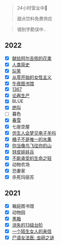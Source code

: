 > 24小时营业中🎈
> 
> 甜点饮料免费供应

> 错别字勘误中..

## 2022

- [x] [献给阿尔吉侬的花束](2022/xiangei)
- [x] [人类简史](2022/renlei)
- [x] [玩笑](2022/wanxiao)
- [x] [从零开始的女性主义](2022/congling)
- [x] [午夜图书馆](2022/wuye)
- [x] [1367](2022/1367)
- [x] [论再生产](2022/lunzaishengchan)
- [x] BLUE
- [x] [绝叫](2022/juejiao)
- [ ] 暮色
- [x] [春雪](2022/chunxue)
- [x] 七座空屋
- [x] [仿生人会梦见电子羊吗](2022/fangshengren)
- [x] [橘子不是唯一的水果](2022/juzi)
- [x] [你当像鸟飞往你的山](2022/nidang)
- [x] [锌皮娃娃兵](2022/xinpi)
- [x] [不能承受的生命之轻](2022/bunengchengshou)
- [x] 动物农场
- [x] 恐妻家
- [x] 杀死玛丽苏

## 2021

- [x] 箱庭图书馆
- [x] 动物园
- [x] [黑箱](2021/heixiang)
- [x] [消失的13级台阶](2021/xiaoshide)
- [x] [一个陌生女人的来信](2021/yigemosheng)
- [x] [尸语女法医: 虫卵之谜](2021/shiyu)